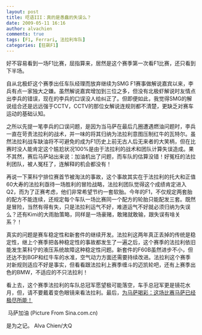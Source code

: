 ```yaml
---
layout: post
title: 呓语III：真的是愚蠢的失误么？
date: 2009-05-11 16:16
author: alvachien
comments: true
tags: [F1, Ferrari, 法拉利车队]
categories: [狂飙F1]
---
```


好不容易看到一场F1比赛，屈指算来，居然是这个赛季第一次看F1比赛，还只看到下半场。

自从北极虾这个赛季出任车队经理而放弃继续为SMG F1赛事做解说嘉宾以来，李兵有点一家独大之嫌。虽然解说嘉宾增加到三位之多，但没有北极虾解说时友情点出李兵的错误，现在的李兵的口误没人给纠正了。但即便如此，我觉得SMG的解说组合还是远远强于CCTV，CCTV的那位女解说连规则都不清楚，更缺乏对赛车运动的基础认知。

之所以先提一笔李兵的口误问题，是因为当马萨在最后几圈遭遇燃油问题时，李兵一直在苛责法拉利的战术，并一味的将其归纳为法拉利意图压制红牛的瓦特尔。虽然法拉利战车缺油将不可避免的成为F1历史上前无古人后无来者的大笑柄，但在比赛时没人能肯定这个尴尬状况100%是由于法拉利的战术和团队计算失误造成。果不其然，赛后马萨站出来说：加油机出了问题，而车队的估算没错！好冤枉的法拉利团队，被人冤枉了，连解释的机会都没有！

再说一下莱科宁排位赛首节被淘汰的事故，这个事故其实在于法拉利的托大和正值60大寿的法拉利亟待一场胜利的冒险战略，法拉利团队觉得这个成绩肯定进入Q2，而为了正赛考虑，他们非常希望节约一套软胎。今年的F1，不仅规定两套胎的配方不能连续，还规定每个车队一场比赛同一个配方的轮胎只能配发三套。既然是冒险，当然有得有失，只是法拉利运气不好，难道运气不好就必须归纳为失误么？还有Kimi的大雨胎策略，同样是一场豪赌，敢赌就敢输，跟失误有啥关系？！

真实的问题是赛车稳定性和新套件的继续开发。法拉利这两年真正丢掉的传统是稳定性，继上个赛季把各种稳定性的事故都发生了一遍之后，这个赛季的法拉利依旧能发生莱科宁的液压系统故障这种稳定性问题。新套件的F60B虽然进步不小，但还达不到BGP和红牛车的水准，空气动力方面还需要持续改进。法拉利这个赛季对新规则适应不好是事实，但看看跟法拉利上赛季缠斗的迈凯轮吧，还有上赛季出色的BMW，不适应的不只法拉利！

看上去，这个赛季法拉利的车队总冠军愿望极可能落空，车手总冠军更是镜花水月，但，请不要戴着变色眼镜来看法拉利。最后，<span style="text-decoration: underline;">为马萨喝彩：这场比赛马萨已经极尽所能！</span>

<img src="http://i0.sinaimg.cn/ty/f1/2009-05-11/U1166P6T12D4372934F44DT20090511003026.jpg" alt="" />
马萨加油 (Picture From Sina.com.cn)

是为之记。
Alva Chien/大Q

